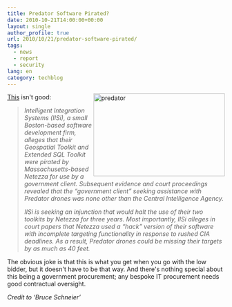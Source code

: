 ```yaml
---
title: Predator Software Pirated?
date: 2010-10-21T14:00:00+00:00
layout: single
author_profile: true
url: 2010/10/21/predator-software-pirated/
tags:
  - news
  - report
  - security
lang: en
category: techblog
---
```

[<img title="predator" border="0" alt="predator" align="right" src="http://lh6.ggpht.com/_vaUVXcmC3OI/TMBAdpaXS8I/AAAAAAAAC0A/Ku9cLQDIkpE/predator%5B4%5D.jpg?imgmax=800" width="304" height="192" />This](http://www.fastcompany.com/1695219/cia-predator-drones-facing-ip-lawsuit) isn't good:

> _Intelligent Integration Systems (IISi), a small Boston-based software development firm, alleges that their Geospatial Toolkit and Extended SQL Toolkit were pirated by Massachusetts-based Netezza for use by a government client. Subsequent evidence and court proceedings revealed that the &#8220;government client&#8221; seeking assistance with Predator drones was none other than the Central Intelligence Agency._ 
> 
> _IISi is seeking an injunction that would halt the use of their two toolkits by Netezza for three years. Most importantly, IISi alleges in court papers that Netezza used a &#8220;hack&#8221; version of their software with incomplete targeting functionality in response to rushed CIA deadlines. As a result, Predator drones could be missing their targets by as much as 40 feet._

The obvious joke is that this is what you get when you go with the low bidder, but it doesn't have to be that way. And there's nothing special about this being a government procurement; any bespoke IT procurement needs good contractual oversight.

_Credit to ‘Bruce Schneier’_